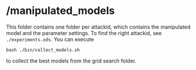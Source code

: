 # /manipulated_models

This folder contains one folder per attackid, which contains the manipulated model and the parameter settings.
To find the right attackid, see `./experiments.ods`.
You can execute
```
bash ./bin/collect_models.sh
```
to collect the best models from the grid search folder.